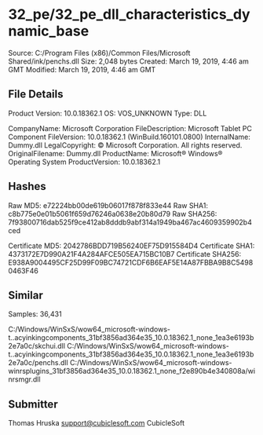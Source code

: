 32_pe/32_pe_dll_characteristics_dynamic_base
============================================

Source:  C:/Program Files (x86)/Common Files/Microsoft Shared/ink/penchs.dll
Size:  2,048 bytes
Created:  March 19, 2019, 4:46 am GMT
Modified:  March 19, 2019, 4:46 am GMT

File Details
------------

Product Version:  10.0.18362.1
OS:  VOS_UNKNOWN
Type:  DLL

CompanyName:  Microsoft Corporation
FileDescription:  Microsoft Tablet PC Component
FileVersion:  10.0.18362.1 (WinBuild.160101.0800)
InternalName:  Dummy.dll
LegalCopyright:  © Microsoft Corporation. All rights reserved.
OriginalFilename:  Dummy.dll
ProductName:  Microsoft® Windows® Operating System
ProductVersion:  10.0.18362.1

Hashes
------

Raw MD5:  e72224bb00de619b06017f878f833e44
Raw SHA1:  c8b775e0e01b5061f659d76246a0638e20b80d79
Raw SHA256:  7f93800716dab525f9ce412ab8dddb9abf314a1949ba467ac4609359902b4ced

Certificate MD5:  2042786BDD719B56240EF75D915584D4
Certificate SHA1:  4373172E7D990A21F4A284AFCE505EA715BC10B7
Certificate SHA256:  E938A9004495CF25D99F09BC74721CDF6B6EAF5E14A87FBBA9B8C54980463F46

Similar
-------

Samples:  36,431

C:/Windows/WinSxS/wow64_microsoft-windows-t..acyinkingcomponents_31bf3856ad364e35_10.0.18362.1_none_1ea3e6193b2e7a0c/skchui.dll
C:/Windows/WinSxS/wow64_microsoft-windows-t..acyinkingcomponents_31bf3856ad364e35_10.0.18362.1_none_1ea3e6193b2e7a0c/penchs.dll
C:/Windows/WinSxS/wow64_microsoft-windows-winrsplugins_31bf3856ad364e35_10.0.18362.1_none_f2e890b4e340808a/winrsmgr.dll

Submitter
---------

Thomas Hruska
support@cubiclesoft.com
CubicleSoft
